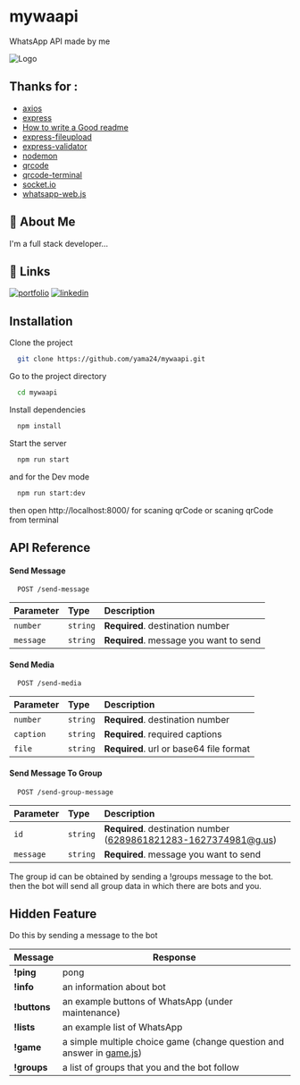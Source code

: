 # mywaapi
WhatsApp API made by me

![Logo](https://static.whatsapp.net/rsrc.php/v3/yO/r/FsWUqRoOsPu.png)

## Thanks for :
 - [axios](https://github.com/axios/axios)
 - [express](https://github.com/expressjs/express)
 - [How to write a Good readme](https://bulldogjob.com/news/449-how-to-write-a-good-readme-for-your-github-project)
 - [express-fileupload](https://github.com/richardgirges/express-fileupload)
 - [express-validator](https://github.com/express-validator/express-validator)
 - [nodemon](https://github.com/remy/nodemon)
 - [qrcode](https://github.com/soldair/node-qrcode)
 - [qrcode-terminal](https://github.com/gtanner/qrcode-terminal)
 - [socket.io](https://github.com/socketio/socket.io)
 - [whatsapp-web.js](https://github.com/pedroslopez/whatsapp-web.js/)


## 🚀 About Me
I'm a full stack developer...

## 🔗 Links
[![portfolio](https://img.shields.io/badge/my_portfolio-000?style=for-the-badge&logo=ko-fi&logoColor=white)](https://humanoo.id/yama)
[![linkedin](https://img.shields.io/badge/linkedin-0A66C2?style=for-the-badge&logo=linkedin&logoColor=white)](https://www.linkedin.com/in/yayan-maulana-836883212/)


## Installation

Clone the project

```bash
  git clone https://github.com/yama24/mywaapi.git
```

Go to the project directory

```bash
  cd mywaapi
```

Install dependencies

```bash
  npm install
```

Start the server

```bash
  npm run start
```

and for the Dev mode

```bash
  npm run start:dev
```

then open http://localhost:8000/ for scaning qrCode or scaning qrCode from terminal


## API Reference

#### Send Message

```http
  POST /send-message
```

| Parameter | Type     | Description                |
| :-------- | :------- | :------------------------- |
| `number` | `string` | **Required**. destination number |
| `message` | `string` | **Required**. message you want to send |

#### Send Media

```http
  POST /send-media
```

| Parameter | Type     | Description                |
| :-------- | :------- | :------------------------- |
| `number` | `string` | **Required**. destination number |
| `caption` | `string` | **Required**. required captions |
| `file` | `string` | **Required**. url or base64 file format |

#### Send Message To Group

```http
  POST /send-group-message
```

| Parameter | Type     | Description                |
| :-------- | :------- | :------------------------- |
| `id` | `string` | **Required**. destination number (6289861821283-1627374981@g.us) |
| `message` | `string` | **Required**. message you want to send |

The group id can be obtained by sending a !groups message to the bot. then the bot will send all group data in which there are bots and you.

## Hidden Feature

Do this by sending a message to the bot

| Message             | Response                                                                |
| ----------------- | ------------------------------------------------------------------ |
| **!ping** | pong |
| **!info** | an information about bot |
| **!buttons** | an example buttons of WhatsApp (under maintenance) |
| **!lists** | an example list of WhatsApp |
| **!game** | a simple multiple choice game (change question and answer in [game.js](https://github.com/yama24/mywaapi/blob/view/game.js)) |
| **!groups** | a list of groups that you and the bot follow |
